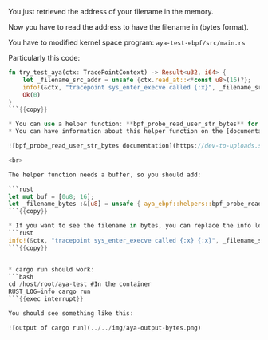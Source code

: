 You just retrieved the address of your filename in the memory.

Now you have to read the address to have the filename in (bytes format).

You have to modified kernel space program: `aya-test-ebpf/src/main.rs`

Particularly this code:
```rust
fn try_test_aya(ctx: TracePointContext) -> Result<u32, i64> {
    let _filename_src_addr = unsafe {ctx.read_at::<*const u8>(16)?};
    info!(&ctx, "tracepoint sys_enter_execve called {:x}", _filename_src_addr as u32);
    Ok(0)
}
```{{copy}}

* You can use a helper function: **bpf_probe_read_user_str_bytes** for that.
* You can have information about this helper function on the [documentation](https://docs.rs/aya-ebpf/latest/aya_ebpf/helpers/fn.bpf_probe_read_user_str_bytes.html).

![bpf_probe_read_user_str_bytes documentation](https://dev-to-uploads.s3.amazonaws.com/uploads/articles/c6z41wt3r9hrzu53ihjv.png)

<br>

The helper function needs a buffer, so you should add:

```rust
let mut buf = [0u8; 16];
let _filename_bytes :&[u8] = unsafe { aya_ebpf::helpers::bpf_probe_read_user_str_bytes(_filename_src_addr, &mut buf)? };
```{{copy}}

* If you want to see the filename in bytes, you can replace the info log by:
```rust
info!(&ctx, "tracepoint sys_enter_execve called {:x} {:x}", _filename_src_addr as u32, _filename_bytes);
```{{copy}}


* cargo run should work:
```bash
cd /host/root/aya-test #In the container
RUST_LOG=info cargo run
```{{exec interrupt}}

You should see something like this:

![output of cargo run](../../img/aya-output-bytes.png)
